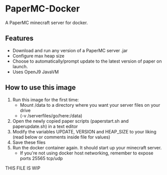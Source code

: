 # PaperMC-Docker
A PaperMC minecraft server for docker. 

## Features
* Download and run any version of a PaperMC server .jar
* Configure max heap size
* Choose to automatically/prompt update to the latest version of paper on launch.
* Uses OpenJ9 JavaVM

## How to use this image
1. Run this image for the first time:
	* Mount /data to a directory where you want your server files on your drive
	* (-v /serverfiles/go/here:/data)
2. Open the newly copied paper scripts (paperstart.sh and paperupdate.sh) in a text editor
3. Modify the variables UPDATE, VERSION and HEAP_SIZE to your liking (read below or comments inside file for values)
4. Save these files
5. Run the docker container again. It should start up your minecraft server.
	* If you're not using docker host networking, remember to expose ports 25565 tcp/udp

THIS FILE IS WIP
